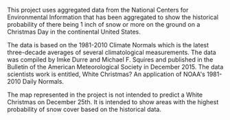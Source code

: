 This project uses aggregated data from the National Centers for Environmental Information that has been aggregated to show the historical probability of there being 1 inch of snow or more on the ground on a Christmas Day in the continental United States.

The data is based on the 1981-2010 Climate Normals which is the latest three-decade averages of several climatological measurements. The data was compiled by Imke Durre and Michael F. Squires and published in the Bulletin of the American Meteorological Society in December 2015.  The data scientists work is entitled, White Christmas? An application of NOAA's 1981-2010 Daily Normals.

The map represented in the project is not intended to predict a White Christmas on December 25th.  It is intended to show areas with the highest probability of snow cover based on the historical data.
